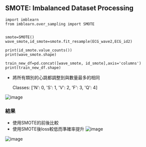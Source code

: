 ## SMOTE: Imbalanced Dataset Processing

```
import imblearn
from imblearn.over_sampling import SMOTE


smote=SMOTE()
wave_smote,id_smote=smote.fit_resample(ECG_wave2,ECG_id2)

print(id_smote.value_counts())
print(wave_smote.shape)

train_new_df=pd.concat([wave_smote, id_smote],axis='columns')
print(train_new_df.shape)
```
* 將所有類別的心跳都調整到與數量最多的相同
  
  Classes: ['N': 0, 'S': 1, 'V': 2, 'F': 3, 'Q': 4]
  
![image](https://github.com/Anderson991288/ECG-Signal-Processing/assets/68816726/3a0b173d-2e92-4f80-ae5a-fa62d63927a8)


### 結果
* 使用SMOTE的前後比較
* 使用SMOTE後loss較低而準確率提升
![image](https://github.com/Anderson991288/ECG-Signal-Processing/assets/68816726/7c66e164-45f9-499d-ad2a-1475f6f79816)


  
![image](https://github.com/Anderson991288/ECG-Signal-Processing/assets/68816726/ea9033be-cf9f-4d23-865e-09cbd0491c23)
